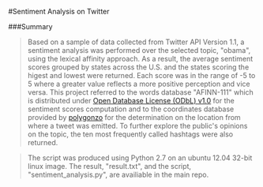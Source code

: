 #Sentiment Analysis on Twitter

###Summary
> Based on a sample of data collected from Twitter API Version 1.1, a sentiment analysis was performed over the selected topic, "obama", using the lexical affinity approach. As a result, the average sentiment scores grouped by states across the U.S. and the states scoring the higest and lowest were returned. Each score was in the range of -5 to 5 where a greater value reflects a more positive perception and vice versa. This project referred to the words database "AFINN-111" which is distributed under [Open Database License (ODbL) v1.0](http://www.opendatacommons.org/licenses/odbl/1.0/) for the sentiment scores computation and to the coordinates database provided by [polygonzo](https://code.google.com/p/polygonzo/source/browse/shapes/json/us-states.json) for the determination on the location from where a tweet was emitted. To further explore the public's opinions on the topic, the ten most frequently called hashtags were also returned.

>The script was produced using Python 2.7 on an ubuntu 12.04 32-bit linux image. The result, "result.txt", and the script, "sentiment_analysis.py", are availiable in the main repo.
